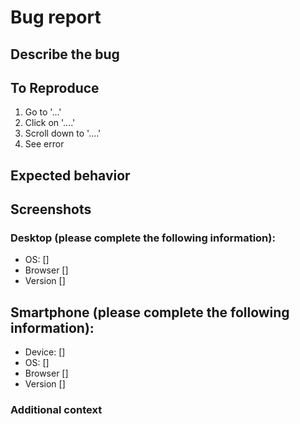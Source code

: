 # Bug report

<!--Create a report to help us improve ''-->

## Describe the bug

<!--A clear and concise description of what the bug is.-->

## To Reproduce

<!--Steps to reproduce the behavior:-->

1. Go to '...'
2. Click on '....'
3. Scroll down to '....'
4. See error

## Expected behavior

<!--A clear and concise description of what you expected to happen.-->

## Screenshots

<!--If applicable, add screenshots to help explain your problem.-->

### Desktop (please complete the following information):

- OS: [<!--e.g. iOS-->]
- Browser [<!--e.g. chrome, safari-->]
- Version [<!--e.g. 22-->]

## Smartphone (please complete the following information):

- Device: [<!--e.g. iPhone6-->]
- OS: [<!--e.g. iOS 8.1-->]
- Browser [<!--e.g. stock browser, safari-->]
- Version [<!--e.g. 22-->]

### Additional context

<!--Add any other context about the problem here.-->
